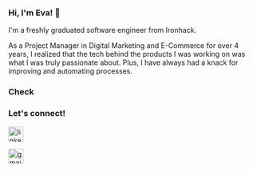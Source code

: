 ### Hi, I'm Eva! 👋
I'm a freshly graduated software engineer from Ironhack. 

As a Project Manager in Digital Marketing and E-Commerce for over 4 years, I realized that the tech behind the products I was working on was what I was truly passionate about. Plus, I have always had a knack for improving and automating processes.

### Check 


### Let's connect!
<a href="https://www.linkedin.com/in/eva-degano/"><img src="https://user-images.githubusercontent.com/35829634/151015630-c464b123-d2e7-4846-800e-d2b5d3b21c03.png" alt="linkedin" width="30" ></a>

<a href="mailto: eva.degano@gmail.com"><img src="https://user-images.githubusercontent.com/35829634/151039267-09ac7ee7-d288-4697-8e5c-6019d0419248.png" alt="gmail" width="30" ></a>

<!--
**evadegano/evadegano** is a ✨ _special_ ✨ repository because its `README.md` (this file) appears on your GitHub profile.

Here are some ideas to get you started:

- 🔭 I’m currently working on ...
- 🌱 I’m currently learning ...
- 👯 I’m looking to collaborate on ...
- 🤔 I’m looking for help with ...
- 💬 Ask me about ...
- 📫 How to reach me: eva.degano@gmail.com
- ⚡ Fun fact: ...
-->
